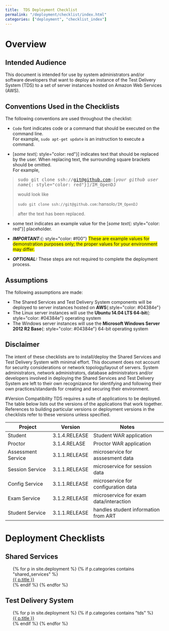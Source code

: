 ```yaml
---
title:  TDS Deployment Checklist
permalink: "/deployment/checklist/index.html"
categories: ["deployment", "checklist_index"]
---
```


# Overview

## Intended Audience
This document is intended for use by system administrators and/or software developers that want to deploy an instance of the Test Delivery System (TDS) to a set of server instances hosted on Amazon Web Services (AWS).

## Conventions Used in the Checklists
The following conventions are used throughout the checklist:

* `Code` font indicates code or a command that should be executed on the command line.<br>For example, `sudo apt-get update` is an instruction to execute a command.

* [*some text*{: style="color: red"}] indicates text that should be replaced by the user.  When replacing text, the surrounding square brackets should be omitted.<br>For example,

> <span style="font-family: 'Lucida Console', Monaco, monospace">sudo git clone ssh://git@github.com:[*your github user name*{: style="color: red"}]/IM_OpenDJ</span>
>
> would look like
>
> `sudo git clone ssh://git@github.com:`<span class="placeholder-example">hansolo</span>`/IM_OpenDJ`
>
> after the text has been replaced.
>
>

* <span class="placeholder-example">some text</span> indicates an example value for the [*some text*{: style="color: red"}] placeholder.
* ***IMPORTANT*:**{: style="color: #f00"} <span style=" background-color: #ff0;">These are example values for demonstration purposes only; the proper values for your environment may differ.</span>

* ***OPTIONAL:***  These steps are not required to complete the deployment process.

## Assumptions
The following assumptions are made:

* The Shared Services and Test Delivery System components will be deployed to server instances hosted on **AWS**{:style="color: #04384e"}
* The Linux server instances will use the **Ubuntu 14.04 LTS 64-bit**{: style="color: #04384e"} operating system
* The Windows server instances will use the **Microsoft Windows Server 2012 R2 Base**{: style="color: #04384e"} 64-bit operating system

## Disclaimer
The intent of these checklists are to install/deploy the Shared Services and Test Delivery System with minimal effort.  This document does not account for security considerations or network topology/layout of servers.  System administrators, network administrators, database administrators and/or developers involved in deploying the Shared Services and Test Delivery System are left to their own recognizance for identifying and following their own practices/standards for creating and securing their environment.

#Version Compatibility
TDS requires a suite of applications to be deployed.  The table below lists out the versions of the applications that work together.  References to building particular versions or deployment versions in the checklists refer to these versions unless specified.

Project | Version | Notes
------- | ------- | -----
Student | 3.1.4.RELEASE | Student WAR application |
Proctor | 3.1.4.RELASE | Proctor WAR application | 
Assessment Service | 3.1.1.RELEASE | microservice for asssesment data |
Session Service | 3.1.1.RELEASE | microservice for session data |
Config Service | 3.1.1.RELEASE | microservice for configuration data |
Exam Service | 3.1.2.RELEASE | microservice for exam data/interaction |
Student Service | 3.1.1.RELEASE | handles student information from ART |


# Deployment Checklists

## Shared Services
<ul id="dc_toc" style="list-style: none">
    {% for p in site.deployment %}
        {% if p.categories contains "shared_services" %}
            <li><a href="{{ p.url }}">{{ p.title }}</a></li>
        {% endif %}
    {% endfor %}
</ul>

## Test Delivery System
<ul id="dc_toc" style="list-style: none">
    {% for p in site.deployment %}
        {% if p.categories contains "tds" %}
            <li><a href="{{ p.url }}">{{ p.title }}</a></li>
        {% endif %}
    {% endfor %}
</ul>